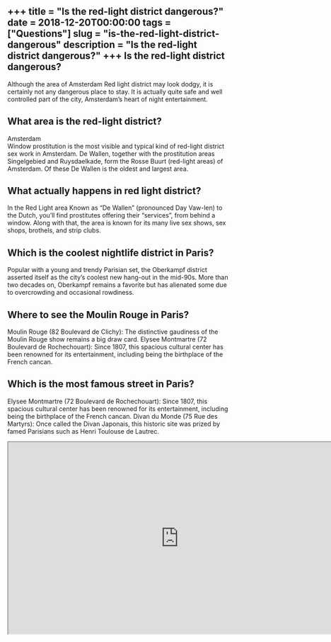 +++
title = "Is the red-light district dangerous?"
date = 2018-12-20T00:00:00
tags = ["Questions"]
slug = "is-the-red-light-district-dangerous"
description = "Is the red-light district dangerous?"
+++
Is the red-light district dangerous?
------------------------------------

Although the area of Amsterdam Red light district may look dodgy, it is certainly not any dangerous place to stay. It is actually quite safe and well controlled part of the city, Amsterdam’s heart of night entertainment.

What area is the red-light district?
------------------------------------

Amsterdam  
Window prostitution is the most visible and typical kind of red-light district sex work in Amsterdam. De Wallen, together with the prostitution areas Singelgebied and Ruysdaelkade, form the Rosse Buurt (red-light areas) of Amsterdam. Of these De Wallen is the oldest and largest area.

What actually happens in red light district?
--------------------------------------------

In the Red Light area Known as “De Wallen” (pronounced Day Vaw-len) to the Dutch, you’ll find prostitutes offering their “services”, from behind a window. Along with that, the area is known for its many live sex shows, sex shops, brothels, and strip clubs.

Which is the coolest nightlife district in Paris?
-------------------------------------------------

Popular with a young and trendy Parisian set, the Oberkampf district asserted itself as the city’s coolest new hang-out in the mid-90s. More than two decades on, Oberkampf remains a favorite but has alienated some due to overcrowding and occasional rowdiness.

Where to see the Moulin Rouge in Paris?
---------------------------------------

Moulin Rouge (82 Boulevard de Clichy): The distinctive gaudiness of the Moulin Rouge show remains a big draw card. Elysee Montmartre (72 Boulevard de Rochechouart): Since 1807, this spacious cultural center has been renowned for its entertainment, including being the birthplace of the French cancan.

Which is the most famous street in Paris?
-----------------------------------------

Elysee Montmartre (72 Boulevard de Rochechouart): Since 1807, this spacious cultural center has been renowned for its entertainment, including being the birthplace of the French cancan. Divan du Monde (75 Rue des Martyrs): Once called the Divan Japonais, this historic site was prized by famed Parisians such as Henri Toulouse de Lautrec.

<iframe allow="accelerometer; autoplay; clipboard-write; encrypted-media; gyroscope; picture-in-picture" allowfullscreen="" class="__youtube_prefs__  epyt-is-override  no-lazyload" data-no-lazy="1" data-origheight="433" data-origwidth="770" data-skipgform_ajax_framebjll="" height="433" id="_ytid_81533" loading="lazy" src="https://www.youtube.com/embed/LHXgxw6OHX0?enablejsapi=1&autoplay=0&cc_load_policy=0&cc_lang_pref=&iv_load_policy=1&loop=0&modestbranding=0&rel=1&fs=1&playsinline=0&autohide=2&theme=dark&color=red&controls=1&" title="YouTube player" width="770"></iframe>
